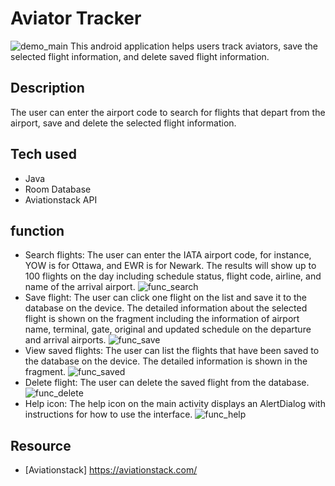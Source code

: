 # Aviator Tracker
![demo_main](https://github.com/rohanny1114/AviatorTracker/assets/101334680/ce061abf-1ea9-4eb6-b2aa-b19bc8adea13)
This android application helps users track aviators, save the selected flight information, and delete saved flight information.

## Description
The user can enter the airport code to search for flights that depart from the airport, save and delete the selected flight information.

## Tech used
- Java
- Room Database
- Aviationstack API


## function
- Search flights: The user can enter the IATA airport code, for instance, YOW is for Ottawa, and EWR is for Newark. The results will show up to 100 flights on the day including schedule status, flight code, airline, and name of the arrival airport. 
![func_search](https://github.com/rohanny1114/AviatorTracker/assets/101334680/8a94db35-43e2-4e34-a7cd-ae5d490c1b19)
- Save flight: The user can click one flight on the list and save it to the database on the device. The detailed information about the selected flight is shown on the fragment including the information of airport name, terminal, gate, original and updated schedule on the departure and arrival airports.
![func_save](https://github.com/rohanny1114/AviatorTracker/assets/101334680/f8d3d3b7-a8c9-4565-bb07-ab134644bc20)
- View saved flights: The user can list the flights that have been saved to the database on the device. The detailed information is shown in the fragment.
![func_saved](https://github.com/rohanny1114/AviatorTracker/assets/101334680/23f870d8-5cfe-418e-b080-ddaf5e1c32e8)
- Delete flight: The user can delete the saved flight from the database.
![func_delete](https://github.com/rohanny1114/AviatorTracker/assets/101334680/537f9ce3-d78a-4219-823e-6093b5c72595)
- Help icon: The help icon on the main activity displays an AlertDialog with instructions for how to use the interface.
![func_help](https://github.com/rohanny1114/AviatorTracker/assets/101334680/dd89bd92-6e4a-4e88-8450-39b8b3fa714b)


## Resource
- [Aviationstack] https://aviationstack.com/
